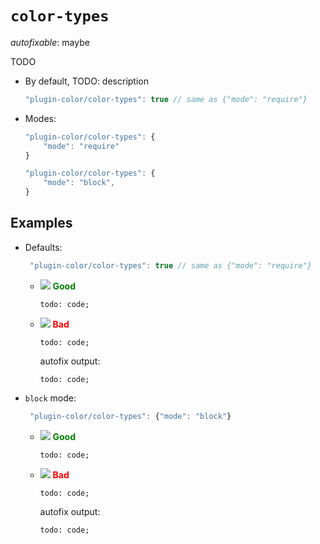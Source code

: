 # `color-types`

_autofixable_: maybe

TODO

-   By default, TODO: description

    ```javascript
    "plugin-color/color-types": true // same as {"mode": "require"}
    ```

-   Modes:

    ```javascript
    "plugin-color/color-types": {
        "mode": "require"
    }
    ```

    ```javascript
    "plugin-color/color-types": {
        "mode": "block",
    }
    ```

## Examples

-   Defaults:

    ```javascript
     "plugin-color/color-types": true // same as {"mode": "require"}
    ```

    -   ![](https://placehold.it/15/008000/008000?text=+) **<span style="color: green;">Good</span>**

        ```less
        todo: code;
        ```

    -   ![](https://placehold.it/15/FF0000/FF0000?text=+) **<span style="color: red;">Bad</span>**

        ```less
        todo: code;
        ```

        autofix output:

        ```less
        todo: code;
        ```

-   `block` mode:

    ```javascript
     "plugin-color/color-types": {"mode": "block"}
    ```

    -   ![](https://placehold.it/15/008000/008000?text=+) **<span style="color: green;">Good</span>**

        ```less
        todo: code;
        ```

    -   ![](https://placehold.it/15/FF0000/FF0000?text=+) **<span style="color: red;">Bad</span>**

        ```less
        todo: code;
        ```

        autofix output:

        ```less
        todo: code;
        ```
